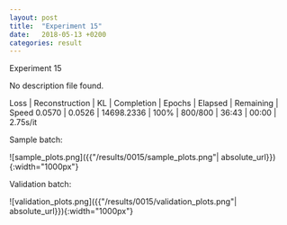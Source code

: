 ```yaml
---
layout: post
title:  "Experiment 15"
date:   2018-05-13 +0200
categories: result
---
```

Experiment 15

No description file found.

Loss | Reconstruction | KL | Completion | Epochs | Elapsed | Remaining | Speed
0.0570 | 0.0526 | 14698.2336 | 100% | 800/800 | 36:43 | 00:00 | 2.75s/it



Sample batch:

![sample_plots.png]({{"/results/0015/sample_plots.png"| absolute_url}}){:width="1000px"}

Validation batch:

![validation_plots.png]({{"/results/0015/validation_plots.png"| absolute_url}}){:width="1000px"}
